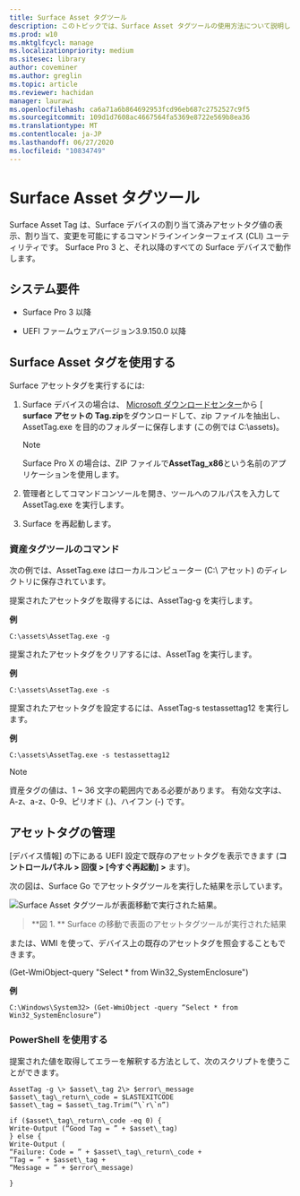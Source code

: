 ```yaml
---
title: Surface Asset タグツール
description: このトピックでは、Surface Asset タグツールの使用方法について説明します。
ms.prod: w10
ms.mktglfcycl: manage
ms.localizationpriority: medium
ms.sitesec: library
author: coveminer
ms.author: greglin
ms.topic: article
ms.reviewer: hachidan
manager: laurawi
ms.openlocfilehash: ca6a71a6b864692953fcd96eb687c2752527c9f5
ms.sourcegitcommit: 109d1d7608ac4667564fa5369e8722e569b8ea36
ms.translationtype: MT
ms.contentlocale: ja-JP
ms.lasthandoff: 06/27/2020
ms.locfileid: "10834749"
---
```

# Surface Asset タグツール

Surface Asset Tag は、Surface デバイスの割り当て済みアセットタグ値の表示、割り当て、変更を可能にするコマンドラインインターフェイス (CLI) ユーティリティです。 Surface Pro 3 と、それ以降のすべての Surface デバイスで動作します。

## システム要件

- Surface Pro 3 以降

- UEFI ファームウェアバージョン3.9.150.0 以降

## Surface Asset タグを使用する 

Surface アセットタグを実行するには:

1.  Surface デバイスの場合は、 [Microsoft ダウンロードセンター](https://www.microsoft.com/download/details.aspx?id=46703)から [ **surface アセットの Tag.zip**をダウンロードして、zip ファイルを抽出し、AssetTag.exe を目的のフォルダーに保存します (この例では C:\\assets)。

    > [!NOTE]
    > Surface Pro X の場合は、ZIP ファイルで**AssetTag_x86**という名前のアプリケーションを使用します。 

2.  管理者としてコマンドコンソールを開き、ツールへのフルパスを入力して AssetTag.exe を実行します。

3.  Surface を再起動します。

### 資産タグツールのコマンド   
次の例では、AssetTag.exe はローカルコンピューター (C:\ アセット) のディレクトリに保存されています。 

提案されたアセットタグを取得するには、AssetTag-g を実行します。

**例**

   ```
 C:\assets\AssetTag.exe -g
  ```
 
 提案されたアセットタグをクリアするには、AssetTag を実行します。
 
 **例**
 
   ```
C:\assets\AssetTag.exe -s
  ```
提案されたアセットタグを設定するには、AssetTag-s testassettag12 を実行します。

**例**

```
C:\assets\AssetTag.exe -s testassettag12
```

>[!NOTE]
>資産タグの値は、1 ~ 36 文字の範囲内である必要があります。 有効な文字は、A-z、a-z、0-9、ピリオド (.)、ハイフン (-) です。


## アセットタグの管理

[デバイス情報] の下にある UEFI 設定で既存のアセットタグを表示できます (**コントロールパネル > 回復 > [今すぐ再起動] >** ます)。

次の図は、Surface Go でアセットタグツールを実行した結果を示しています。

![Surface Asset タグツールが表面移動で実行された結果。
](images/assettag-fig1.png)

> **図 1. ** Surface の移動で表面のアセットタグツールが実行された結果

または、WMI を使って、デバイス上の既存のアセットタグを照会することもできます。

(Get-WmiObject-query "Select * from Win32_SystemEnclosure")

**例**

   ```
C:\Windows\System32> (Get-WmiObject -query “Select * from Win32_SystemEnclosure”)
  ```
  
### PowerShell を使用する

提案された値を取得してエラーを解釈する方法として、次のスクリプトを使うことができます。

 ```
AssetTag -g \> $asset\_tag 2\> $error\_message  
$asset\_tag\_return\_code = $LASTEXITCODE  
$asset\_tag = $asset\_tag.Trim(“\`r\`n”)

if ($asset\_tag\_return\_code -eq 0) {  
Write-Output (“Good Tag = ” + $asset\_tag)  
} else {  
Write-Output (  
“Failure: Code = ” + $asset\_tag\_return\_code +  
“Tag = ” + $asset\_tag +  
“Message = ” + $error\_message)

}
 ```
